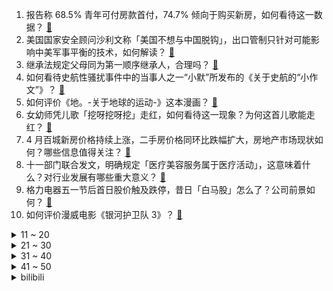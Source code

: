 1. 报告称 68.5% 青年可付房款首付，74.7% 倾向于购买新房，如何看待这一数据？ [:link:](https://www.zhihu.com/question/599014827)
2. 美国国家安全顾问沙利文称「美国不想与中国脱钩」，出口管制只针对可能影响中美军事平衡的技术，如何解读？ [:link:](https://www.zhihu.com/question/598986943)
3. 继承法规定父母同为第一顺序继承人，合理吗？ [:link:](https://www.zhihu.com/question/41653503)
4. 如何看待史航性骚扰事件中的当事人之一“小默”所发布的《关于史航的“小作文”》？ [:link:](https://www.zhihu.com/question/598981963)
5. 如何评价《地。-关于地球的运动-》这本漫画？ [:link:](https://www.zhihu.com/question/512587521)
6. 女幼师凭儿歌「挖呀挖呀挖」走红，如何看待这一现象？为何这首儿歌能走红？ [:link:](https://www.zhihu.com/question/598949002)
7. 4 月百城新房价格持续上涨，二手房价格同环比跌幅扩大，房地产市场现状如何？哪些信息值得关注？ [:link:](https://www.zhihu.com/question/599038748)
8. 十一部门联合发文，明确规定「医疗美容服务属于医疗活动」，这意味着什么？对行业发展有哪些重大意义？ [:link:](https://www.zhihu.com/question/599022658)
9. 格力电器五一节后首日股价触及跌停，昔日「白马股」怎么了？公司前景如何？ [:link:](https://www.zhihu.com/question/599018854)
10. 如何评价漫威电影《银河护卫队 3》？ [:link:](https://www.zhihu.com/question/594328175)
<details>
<summary>11 ~ 20</summary>

11. 网传江苏江阴发生枪击事件，警方回应称「正在处理，无人员死亡」，具体情况如何？ [:link:](https://www.zhihu.com/question/598997116)
12. 两中国游客在巴厘岛一酒店身亡，目前事件调查进展如何？ [:link:](https://www.zhihu.com/question/598961847)
13. 巴黎球迷组织大规模抗议，集体辱骂梅西、内马尔等球员和管理层，巴黎官方强烈谴责，如何评价这些球迷的行为？ [:link:](https://www.zhihu.com/question/598953893)
14. 如何看待《英雄联盟》13.10 版本给薇恩技能添加 AP 加成违背背景设定的行为？ [:link:](https://www.zhihu.com/question/599003655)
15. 为什么小时候不怕的东西，长大了反而怕了呢？ [:link:](https://www.zhihu.com/question/279492828)
16. 智能门锁为何不接交流电？ [:link:](https://www.zhihu.com/question/587490338)
17. 2023 季中冠军赛 BLG 2:1 有惊无险击败 GG 晋级，如何评价这场比赛？ [:link:](https://www.zhihu.com/question/599087647)
18. 我每天坚持跑步，锻炼身体，为啥体重难以降下来，是训练强度不够，还是方法不对？ [:link:](https://www.zhihu.com/question/596711446)
19. 为什么《黑豹2》中瓦甘达科技那么发达了大部分士兵还在使用冷兵器？ [:link:](https://www.zhihu.com/question/583342136)
20. 医生为什么记不住病人？ [:link:](https://www.zhihu.com/question/593290094)
</details>
<details>
<summary>21 ~ 30</summary>

21. 2023 年 618 是否值得买显卡？ [:link:](https://www.zhihu.com/question/597410081)
22. 拥有哪些数码产品可以提升你的工作效率？ [:link:](https://www.zhihu.com/question/596680794)
23. 真的会有人忙到两三天不回你消息吗？ [:link:](https://www.zhihu.com/question/598854384)
24. 要不要为了《塞尔达：王国之泪》买一个switch? [:link:](https://www.zhihu.com/question/592473133)
25. 对于刚参加工作的大学生来说，哪些数码装备是必备之选？ [:link:](https://www.zhihu.com/question/597444858)
26. 为了钓鱼，中年男人有多疯狂？为什么男人如此热爱钓鱼？ [:link:](https://www.zhihu.com/question/595784372)
27. 《漫长的季节》中殷红为什么要害沈墨？ [:link:](https://www.zhihu.com/question/598424079)
28. 随着技术进步，汽车发动机的位置还有可能变化吗？ [:link:](https://www.zhihu.com/question/598614669)
29. 这个五一假期你去哪玩了，留下了哪些难忘的回忆？ [:link:](https://www.zhihu.com/question/599021297)
30. 如何评价《画江湖之不良人》第六季第十一集？ [:link:](https://www.zhihu.com/question/598969778)
</details>
<details>
<summary>31 ~ 40</summary>

31. 猫咪真的喜欢喝流动的水吗？自动饮水机有必要买吗？ [:link:](https://www.zhihu.com/question/597266254)
32. 西太平洋合众银行盘后跌超 50%，正考虑各种战略选择，包括出售该行，该行会是下一个倒下的区域性银行吗？ [:link:](https://www.zhihu.com/question/598965635)
33. 运动对大脑有何影响？ [:link:](https://www.zhihu.com/question/285312935)
34. 全球首款呼吸道合胞病毒（RSV）疫苗获批上市，该疫苗功效如何？如何从医学角度解读？ [:link:](https://www.zhihu.com/question/599001698)
35. 为什么天天敷面膜皮肤也不见好？ [:link:](https://www.zhihu.com/question/591896724)
36. 把下班后的时间都用来刷手机，对人生对生活究竟有没有影响？ [:link:](https://www.zhihu.com/question/598823194)
37. 为什么勇者，英雄这类角色永远都是拿剑盾人类，法师永远是配角？ [:link:](https://www.zhihu.com/question/29613837)
38. 为什么现在公路车运动这么火？公路车适合所有人吗？ [:link:](https://www.zhihu.com/question/596091914)
39. 上班族如何协调好时间来进行休闲运动？ [:link:](https://www.zhihu.com/question/595327871)
40. 现货黄金一度突破 2085 美元创历史新高，消费者购金热情高，金价后续走势如何？现在「入场」是否合适？ [:link:](https://www.zhihu.com/question/598965602)
</details>
<details>
<summary>41 ~ 50</summary>

41. 职场上最忌讳什么？ [:link:](https://www.zhihu.com/question/592107579)
42. 为什么配备 Vibram 鞋底的运动鞋更贵？ [:link:](https://www.zhihu.com/question/595318728)
43. 电影《花束般的恋爱》中男女主从相恋到分手带给你了哪些感触？ [:link:](https://www.zhihu.com/question/596475253)
44. 人的肌肉量大，到底有什么好处？ [:link:](https://www.zhihu.com/question/594887230)
45. 你中第一篇顶会的时候是什么感觉？ [:link:](https://www.zhihu.com/question/543897168)
46. 实境游戏（剧本杀和密室）是未来游戏的衍生方向吗？ [:link:](https://www.zhihu.com/question/596748610)
47. 如何评价陈晓、毛晓彤主演的电视剧《云襄传》? [:link:](https://www.zhihu.com/question/413434697)
48. 3岁以下的幼儿怎么逛博物馆，父母应该提前做哪些准备工作？ [:link:](https://www.zhihu.com/question/597434390)
49. 你看过有哪些人不可貌相的经历？ [:link:](https://www.zhihu.com/question/40882844)
50. 5 月 4 日四川宜宾市兴文县发生 4.9 级地震，当地情况如何？为何该地近日频繁发生地震？ [:link:](https://www.zhihu.com/question/598970808)
</details><details>
<summary>bilibili</summary>

1. 【老番茄】我求婚啦！！ [:link:](//www.bilibili.com/video/BV12h4y1n7tt)
2. 《崩坏：星穹铁道》千星纪游PV：「有关星空的寓言集•其一」 [:link:](//www.bilibili.com/video/BV1EM4y1h7Vm)
3. 把我意大利炮拿来！ [:link:](//www.bilibili.com/video/BV1JM411G7yC)
4. 你们这帮人食不食油饼啊哈哈哈哈哈哈哈哈哈哈哈哈哈哈哈哈哈哈哈哈哈 [:link:](//www.bilibili.com/video/BV1PM4y1b7yt)
5. 去而复来 [:link:](//www.bilibili.com/video/BV1LP411m7j6)
6. 我们补了流浪地球2被删减的1分钟【太空电梯是如何建成的】【我的世界】【国家建筑师】 [:link:](//www.bilibili.com/video/BV1oM411G769)
7. 我宣布我爸单飞了！ [:link:](//www.bilibili.com/video/BV1jM4y1h7D1)
8. 躲狗狗 [:link:](//www.bilibili.com/video/BV1Xo4y147Qq)
9. 热知识！原来淄博的“烧烤”其实指的是两种东西！ [:link:](//www.bilibili.com/video/BV11z4y1Y7rr)
10. 家人们谁懂啊 琛总的现场看一眼就会爆炸 [:link:](//www.bilibili.com/video/BV18X4y1U7u5)
<details>
<summary>11 ~ 20</summary>

11. 正方形刷野世界纪录：2.32秒瞬杀4个buff！打出理论极限的最终奥秘！！ [:link:](//www.bilibili.com/video/BV1Yo4y1t7n1)
12. 爆肝半年！蝙蝠侠排名第一的神作《黑暗骑士归来》 [:link:](//www.bilibili.com/video/BV1Az4y1Y7N9)
13. 只看MV画面能知道是那首歌吗？来PK一下吧！ [:link:](//www.bilibili.com/video/BV1Wg4y1j7Un)
14. 爆肝一个月，我做了一个15万单词数的英语外刊阅读库，可以记笔记，更有AI翻译功能，超级好用！ [:link:](//www.bilibili.com/video/BV1NM4y1b7jH)
15. 好听的美食？又好听又好吃的食物有什么？ [:link:](//www.bilibili.com/video/BV1xV4y1d7zz)
16. 耗时20天，在现实里1：1还原我的世界？ [:link:](//www.bilibili.com/video/BV19z4y1Y7wt)
17. 【时代少年团】[理想之途]演唱会直播版 [:link:](//www.bilibili.com/video/BV1Hh411L7Br)
18. 真的不是全国都这样的吗？ [:link:](//www.bilibili.com/video/BV1Xa4y137u7)
19. 李彩演的Knock, 超级有效challenge [:link:](//www.bilibili.com/video/BV1bk4y1E7ct)
20. 俩帅小伙挑战世界最辣泡面，结果翻车了？ [:link:](//www.bilibili.com/video/BV12s4y1g71E)
</details>
<details>
<summary>21 ~ 30</summary>

21. 把鲱鱼罐头做成灌汤包给兄弟吃，兄弟好吃到哭！！！ [:link:](//www.bilibili.com/video/BV19M411G7V4)
22. 二营长竟然变成了萌妹子？ [:link:](//www.bilibili.com/video/BV1Tk4y1n7Jt)
23. 我就不信，还有谁看完能学不会炒糖色 [:link:](//www.bilibili.com/video/BV1No4y1A7iH)
24. 和 牛 宴 天 花 板 [:link:](//www.bilibili.com/video/BV18V4y1k7Kk)
25. 不懂就问，这就是现在的顶流爱豆吗？ [:link:](//www.bilibili.com/video/BV1oz4y1Y74i)
26. 排队2小时人均不过百的海鲜火锅？招牌醉鸡煲酒香扑鼻鲜掉牙了【凭啥排长队ep06- 威皇广福和小海鲜】 [:link:](//www.bilibili.com/video/BV1wh411L7VX)
27. 全世界最贵鹅肝VS最便宜鹅肝！价格相差1000倍！有多大区别？ [:link:](//www.bilibili.com/video/BV1F14y1Z7Yz)
28. 今儿去淄博吃一顿正宗的淄博烧烤！看看和美式烧烤有什么不同！ [:link:](//www.bilibili.com/video/BV1tV4y1d7j9)
29. “b站艳后”点评《闪耀暖暖》中的埃及艳后套装！ [:link:](//www.bilibili.com/video/BV1ZM4y1t7pN)
30. 家里出道的第一天！希望得到大家的鼓励... [:link:](//www.bilibili.com/video/BV1ro4y1w7Vs)
</details>
<details>
<summary>31 ~ 40</summary>

31. aespa《Welcome To MY World (Feat. nævis)》MV [:link:](//www.bilibili.com/video/BV1ns4y1X7mW)
32. 超绝！马嘉祺演唱会惊艳翻唱《盛夏光年》现场饭拍，三段高音燃爆全场！ [:link:](//www.bilibili.com/video/BV1dM411G7yw)
33. 小肥皂，全款拿下 [:link:](//www.bilibili.com/video/BV16V4y1d7tg)
34. 往往免费的东西就要付出高昂的代价 [:link:](//www.bilibili.com/video/BV1pX4y1U7R9)
35. 电子竞技啊 全是爱情 [:link:](//www.bilibili.com/video/BV1DP41127fJ)
36. 骑行去新疆，走出六百公里无人区来到最孤独的城市茫崖，这里发展的还不错嘛 [:link:](//www.bilibili.com/video/BV1ih411L7wb)
37. 可她是灰姑娘诶！  上海CP29 [:link:](//www.bilibili.com/video/BV1Bh411L7Ph)
38. 这个B学真是一天都不想上了 [:link:](//www.bilibili.com/video/BV1mz4y1Y7Fk)
39. 双向奔赴的爱！宋亚轩超绝演唱5:23pm&从今以后 [:link:](//www.bilibili.com/video/BV17o4y1x7ba)
40. 《 鸡 哥 天 下 第 一 》 [:link:](//www.bilibili.com/video/BV1am4y1175K)
</details>
<details>
<summary>41 ~ 50</summary>

41. 《自制沉浸逝战斗电竞仓》 [:link:](//www.bilibili.com/video/BV1Ga4y1G7eP)
42. 少年不可得之物，终将困其一生！ [:link:](//www.bilibili.com/video/BV1nX4y1U7np)
43. 《如何快速变老》：给所有人的科学变老指南 [:link:](//www.bilibili.com/video/BV1Fo4y1L7AU)
44. ⚡被这发癫的超人强笑死哈哈哈哈⚡ [:link:](//www.bilibili.com/video/BV1go4y1A7iG)
45. 我的世界：不死图腾，闪现迁坟，极简濒死传送！ [:link:](//www.bilibili.com/video/BV1dc411T7TU)
46. CP29和我一起跳舞 [:link:](//www.bilibili.com/video/BV1us4y137PS)
47. 我能站在这你能吗是什么梗【梗指南】 [:link:](//www.bilibili.com/video/BV14k4y1E7Eb)
48. 《明日方舟》EP -Dormant Craving [:link:](//www.bilibili.com/video/BV1f14y1Z726)
49. 中国人自己的李知勋！女生宿舍《Super》运镜灯光秀 [:link:](//www.bilibili.com/video/BV1w14y1f7RZ)
50. 你的贴身学习APP？TA来了！ [:link:](//www.bilibili.com/video/BV1Co4y1w7aY)
</details>
<details>
<summary>51 ~ 60</summary>

51. 老 二 次 元 现 状 [:link:](//www.bilibili.com/video/BV1WP41127rV)
52. 十八星神派系详解！黑塔雅利洛仙舟三大地图历史梳理！ 崩坏星穹铁道剧情解读分析 四万字解析世界观核心设定 [:link:](//www.bilibili.com/video/BV1Hs4y1w7H5)
53. aespa回归先行曲Welcome To MY World(Feat. nævis) MV公开 [:link:](//www.bilibili.com/video/BV1Fo4y1A7w3)
54. 我第一次穿汉服坐他旁边 他竟然跑了...... [:link:](//www.bilibili.com/video/BV17h4y1H71q)
55. 【星穹剧场】垃圾桶之王！ [:link:](//www.bilibili.com/video/BV1Dc411K7rd)
56. 家人们！瑶出肉装了！ [:link:](//www.bilibili.com/video/BV1fM4y1t7xX)
57. 亚洲父母的攀比大法【Steven He】 [:link:](//www.bilibili.com/video/BV13o4y1A7R2)
58. 现在轮到我了…没意见吧？！ [:link:](//www.bilibili.com/video/BV1Ma4y1G7mX)
59. 好奇害死猫，又哭了 [:link:](//www.bilibili.com/video/BV1Za4y1V7rh)
60. 谢霆锋11元一根的“锋味虾肠”真的值吗？？ [:link:](//www.bilibili.com/video/BV1Kh4y1H7oQ)
</details>
<details>
<summary>61 ~ 70</summary>

61. 中国式教育，老师带领全班同学孤立差生结果酿成悲剧，是谁的错？ [:link:](//www.bilibili.com/video/BV1fz4y1Y71J)
62. 《原神》剧情PV-「长生」 [:link:](//www.bilibili.com/video/BV1Vh411L7st)
63. 谭sir这段纯爱采访，我可以看一天！ [:link:](//www.bilibili.com/video/BV1Ah4y1J7An)
64. 1级站撸爆杀腕豪！摸不到的数值怪！站撸无解！ [:link:](//www.bilibili.com/video/BV1Jh411L7NZ)
65. 狐 主 任 本 体 Ⅱ [:link:](//www.bilibili.com/video/BV1Hh411L7JS)
66. 花1000万买车，超跑品牌会怎样招待我？带你看别人看不到的！ [:link:](//www.bilibili.com/video/BV1GM4y1h7Cg)
67. 圆脸正确变美思路 明星化妆师在线改妆 [:link:](//www.bilibili.com/video/BV1rc411T7LY)
68. 开车不小心撞到了人，务必牢记这八点 [:link:](//www.bilibili.com/video/BV1xo4y1b7H3)
69. 当我又在漫展大声喊出羞耻横幅 [:link:](//www.bilibili.com/video/BV17g4y1j7Mc)
70. 天不容我，我必逆天！！！ [:link:](//www.bilibili.com/video/BV1xa4y1G75g)
</details>
<details>
<summary>71 ~ 80</summary>

71. 总统扫黄越扫越黄？天降猛男也救不了的国家——孟加拉【魔幻国度13】 [:link:](//www.bilibili.com/video/BV1xM411G7wq)
72. 笑死，你管这叫“边角料”？我又又又亿次被骗了！！ [:link:](//www.bilibili.com/video/BV1w14y1Z7XB)
73. 在游戏里装NPC！差点成功骗到萌新？！ [:link:](//www.bilibili.com/video/BV1sk4y1E7mj)
74. 消失但被采样播放数十亿的人 [:link:](//www.bilibili.com/video/BV1SV4y1R7sZ)
75. 在枪战时拔掉了敌人弹匣！7.0！ [:link:](//www.bilibili.com/video/BV1mh411L7B1)
76. 离谱校规背后的故事 [:link:](//www.bilibili.com/video/BV1Vg4y1j7qX)
77. 小乔：挨一枪应该死不了 [:link:](//www.bilibili.com/video/BV1Jh4y1H7NR)
78. “你是个英雄，但你必须离开”——辐射1 [:link:](//www.bilibili.com/video/BV1wg4y1j7j7)
79. 老广怎么这么会煲汤！？ [:link:](//www.bilibili.com/video/BV1go4y1x7ee)
80. ⚡孝 子 驾 到⚡ [:link:](//www.bilibili.com/video/BV1ah411L7t2)
</details>
<details>
<summary>81 ~ 90</summary>

81. 辞职回家的一年，到底可以收获什么… [:link:](//www.bilibili.com/video/BV1bX4y1U7CN)
82. 广州港式自助，菜量堪比，给仨战士吃撑了 [:link:](//www.bilibili.com/video/BV1Um4y1y77W)
83. 把冠军留在中国！与小日子过得不错的日本选手比赛吃拉面！能获胜吗？ [:link:](//www.bilibili.com/video/BV1C14y1Z76Z)
84. 梗上长游戏？能玩的动画剧？星穹铁道真的好玩吗？【星铁考据鉴赏】 [:link:](//www.bilibili.com/video/BV1ET411h7Hx)
85. 想充钱了看看本视频 [:link:](//www.bilibili.com/video/BV1Fm4y1C7RV)
86. 高手过招 胜负在毫厘之间 [:link:](//www.bilibili.com/video/BV1us4y1X7EN)
87. 雨雪、冰冻、陡坡！三天行程4600公里，睡不到10小时，特种兵式旅游是快乐还是遭罪？ [:link:](//www.bilibili.com/video/BV1Gs4y1X7jK)
88. 超人强自己看了都没绷住 [:link:](//www.bilibili.com/video/BV1vs4y1w756)
89. 两年半时间画出这么几分钟动画 [:link:](//www.bilibili.com/video/BV1pM4y1h76b)
90. 502全寝被开。 [:link:](//www.bilibili.com/video/BV1mh4y1E7AC)
</details>
<details>
<summary>91 ~ 100</summary>

91. 我玩个游戏还要吃家里的桌子是吧？？ [:link:](//www.bilibili.com/video/BV13h4y1J77A)
92. “可数学啊，蒙蔽双眼！” [:link:](//www.bilibili.com/video/BV1Qg4y1L7M1)
93. “可是雪啊，飘进老爹的店” [:link:](//www.bilibili.com/video/BV1oc411T73U)
94. 老板说：先让员工高兴了，我才有可能赚钱 [:link:](//www.bilibili.com/video/BV1TM411V74s)
95. 【阿斗】观看人数不足4万，《恐怖游轮》的灵感来源！又一部挑战智商的烧脑电影《时空罪恶》 [:link:](//www.bilibili.com/video/BV1Ea4y157Vt)
96. 小龙虾生蚝吃到爽,吸饱龙虾汤的泡面太香了! [:link:](//www.bilibili.com/video/BV1CM411g71Z)
97. 这是什么逆天新手啊！！ [:link:](//www.bilibili.com/video/BV1yV4y1R7eT)
98. 内外网玩家公认巅峰剧情，专业配音邀您共赏！【明日方舟四周年活动《孤星》读剧情 Part 1】 [:link:](//www.bilibili.com/video/BV1Yh411L72H)
99. 细读经典：最好的华语恐怖片，可能没有之一 [:link:](//www.bilibili.com/video/BV16g4y1L7dA)
100. 《 中 国 队 长 》 [:link:](//www.bilibili.com/video/BV1Ko4y1A7Jh)
</details></details>